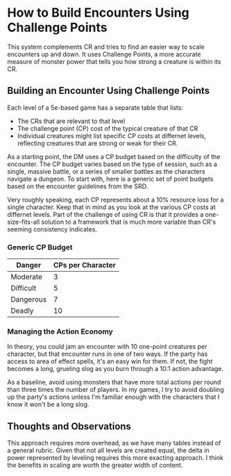 # How to Build Encounters Using Challenge Points
This system complements CR and tries to find an easier way to scale encounters up and down. It uses Challenge Points, a more accurate measure of monster power that tells you how strong a creature is within its CR.
## Building an Encounter Using Challenge Points
Each level of a 5e-based game has a separate table that lists:
  * The CRs that are relevant to that level
  * The challenge point (CP) cost of the typical creature of that CR
  * Individual creatures might list specific CP costs at differnet levels, reflecting creatures that are strong or weak for their CR.

As a starting point, the DM uses a CP budget based on the difficulty of the encounter. The CP budget varies based on the type of session, such as a single, massive battle, or a series of smaller battles as the characters navigate a dungeon.
To start with, here is a generic set of point budgets based on the encounter guidelines from the SRD.

Very roughly speaking, each CP represents about a 10% resource loss for a single character. Keep that in mind as you look at the various CP costs at differnet levels. Part of the challenge of using CR is that it provides a one-size-fits-all solution to a framework that is much more variable than CR's seeming consistency indicates.

### Generic CP Budget
| Danger | CPs per Character |
| ---------- | --- |
| Moderate | 3 |
| Difficult | 5 |
| Dangerous | 7 |
| Deadly | 10 |

### Managing the Action Economy
In theory, you could jam an encounter with 10 one-point creatures per character, but that encounter runs in one of two ways. If the party has access to area of effect spells, it's an easy win for them. If not, the fight becomes a long, grueling slog as you burn through a 10:1 action advantage.

As a baseline, avoid using monsters that have more total actions per round than three times the number of players. In my games, I try to avoid doubling up the party's actions unless I'm familiar enough with the characters that I know it won't be a long slog.

## Thoughts and Observations
This approach requires more overhead, as we have many tables instead of a general rubric. Given that not all levels are created equal, the delta in power represented by leveling requires this more exacting approach. I think the benefits in scaling are worth the greater width of content.
